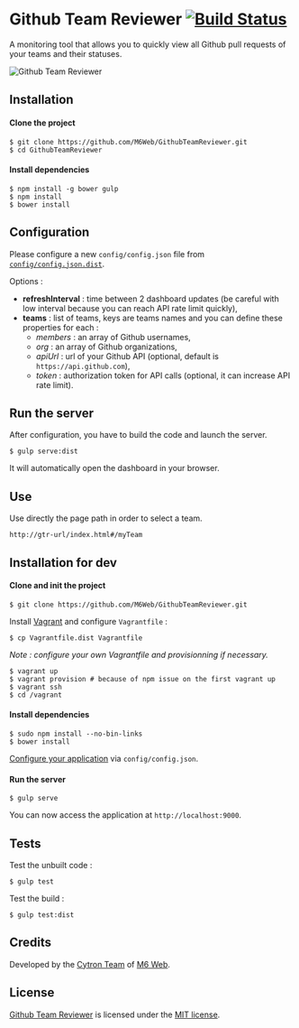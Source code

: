 # Github Team Reviewer [![Build Status](https://api.travis-ci.org/M6Web/GithubTeamReviewer.png?branch=master)](http://travis-ci.org/M6Web/GithubTeamReviewer)

A monitoring tool that allows you to quickly view all Github pull requests of your teams and their statuses.

![Github Team Reviewer](http://imagizer.imageshack.us/a/img674/2445/PYOJnf.png "Github Team Reviewer")

## Installation

#### Clone the project

```shell
$ git clone https://github.com/M6Web/GithubTeamReviewer.git
$ cd GithubTeamReviewer
```

#### Install dependencies

```shell
$ npm install -g bower gulp
$ npm install
$ bower install
```

## Configuration

Please configure a new `config/config.json` file from [`config/config.json.dist`](config/config.json.dist).

Options :

* **refreshInterval** : time between 2 dashboard updates (be careful with low interval because you can reach API rate limit quickly),
* **teams** : list of teams, keys are teams names and you can define these properties for each :
  * *members* : an array of Github usernames,
  * *org* : an array of Github organizations,
  * *apiUrl* : url of your Github API (optional, default is `https://api.github.com`),
  * *token* : authorization token for API calls (optional, it can increase API rate limit).

## Run the server

After configuration, you have to build the code and launch the server.

```shell
$ gulp serve:dist
```

It will automatically open the dashboard in your browser.

## Use

Use directly the page path in order to select a team.

```
http://gtr-url/index.html#/myTeam
```

## Installation for dev

#### Clone and init the project

```shell
$ git clone https://github.com/M6Web/GithubTeamReviewer.git
```

Install [Vagrant](http://www.vagrantup.com/downloads) and configure `Vagrantfile` :

```shell
$ cp Vagrantfile.dist Vagrantfile
```

*Note : configure your own Vagrantfile and provisionning if necessary.*

```shell
$ vagrant up
$ vagrant provision # because of npm issue on the first vagrant up 
$ vagrant ssh
$ cd /vagrant
```

#### Install dependencies

```shell
$ sudo npm install --no-bin-links
$ bower install
```

[Configure your application](#configuration) via `config/config.json`.

#### Run the server

```shell
$ gulp serve
```

You can now access the application at `http://localhost:9000`.

## Tests

Test the unbuilt code :

```shell
$ gulp test
```

Test the build :

```shell
$ gulp test:dist
```

## Credits

Developed by the [Cytron Team](http://cytron.fr/) of [M6 Web](http://tech.m6web.fr/).

## License

[Github Team Reviewer](https://github.com/M6Web/GithubTeamReviewer) is licensed under the [MIT license](LICENSE).
